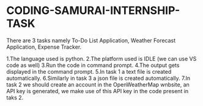 # CODING-SAMURAI-INTERNSHIP-TASK
There are 3 tasks namely To-Do List Application, Weather Forecast Application, Expense Tracker.

1.The language used is python.
2.The platform used is IDLE (we can use VS code as well)
3.Run the code in command prompt.
4.The output gets displayed in the command prompt.
5.In task 1 a text file is created automatically.
6.Similarly in task 3 a json file is created automatically. 
7.In task 2 we should create an account in the OpenWeatherMap wnbsite, an API key is generated, we make use of this API key in the code present in taks 2.
